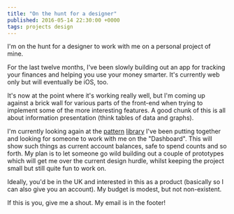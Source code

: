 ```yaml
---
title: "On the hunt for a designer"
published: 2016-05-14 22:30:00 +0000
tags: projects design
---
```


I'm on the hunt for a designer to work with me on a personal project of mine.

For the last twelve months, I've been slowly building out an app for tracking
your finances and helping you use your money smarter. It's currently web only
but will eventually be iOS, too.

It's now at the point where it's working really well, but I'm coming up against
a brick wall for various parts of the front-end when trying to implement some
of the more interesting features. A good chunk of this is all about information
presentation (think tables of data and graphs).

I'm currently looking again at the [pattern][] [library][] I've been putting
together and looking for someone to work with me on the "Dashboard". This will
show such things as current account balances, safe to spend counts and so
forth. My plan is to let someone go wild building out a couple of prototypes
which will get me over the current design hurdle, whilst keeping the project
small but still quite fun to work on.

Ideally, you'd be in the UK and interested in this as a product (basically so I
can also give you an account). My budget is modest, but not non-existent.

If this is you, give me a shout. My email is in the footer!

[pattern]: http://clearleft.com/thinks/382
[library]: https://rachelandrew.co.uk/archives/2016/05/06/rebuilding-the-perch-ui-creating-a-pattern-library/
